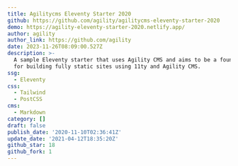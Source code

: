 ```yaml
---
title: Agilitycms Eleventy Starter 2020
github: https://github.com/agility/agilitycms-eleventy-starter-2020
demo: https://agility-eleventy-starter-2020.netlify.app/
author: agility
author_link: https://github.com/agility
date: 2023-11-26T08:09:00.527Z
description: >-
  A sample Eleventy starter that uses Agility CMS and aims to be a foundation
  for building fully static sites using 11ty and Agility CMS.
ssg:
  - Eleventy
css:
  - Tailwind
  - PostCSS
cms:
  - Markdown
category: []
draft: false
publish_date: '2020-11-10T02:36:41Z'
update_date: '2021-04-12T18:35:20Z'
github_star: 18
github_fork: 1
---
```

